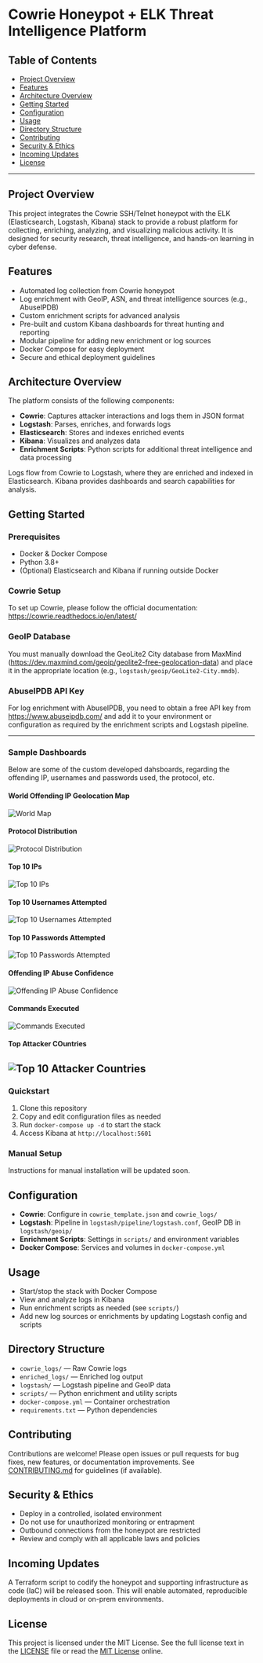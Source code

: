 # Cowrie Honeypot + ELK Threat Intelligence Platform

## Table of Contents
- [Project Overview](#project-overview)
- [Features](#features)
- [Architecture Overview](#architecture-overview)
- [Getting Started](#getting-started)
- [Configuration](#configuration)
- [Usage](#usage)
- [Directory Structure](#directory-structure)
- [Contributing](#contributing)
- [Security & Ethics](#security--ethics)
- [Incoming Updates](#incoming-updates)
- [License](#license)

---

## Project Overview
This project integrates the Cowrie SSH/Telnet honeypot with the ELK (Elasticsearch, Logstash, Kibana) stack to provide a robust platform for collecting, enriching, analyzing, and visualizing malicious activity. It is designed for security research, threat intelligence, and hands-on learning in cyber defense.

## Features
- Automated log collection from Cowrie honeypot
- Log enrichment with GeoIP, ASN, and threat intelligence sources (e.g., AbuseIPDB)
- Custom enrichment scripts for advanced analysis
- Pre-built and custom Kibana dashboards for threat hunting and reporting
- Modular pipeline for adding new enrichment or log sources
- Docker Compose for easy deployment
- Secure and ethical deployment guidelines

## Architecture Overview
The platform consists of the following components:
- **Cowrie**: Captures attacker interactions and logs them in JSON format
- **Logstash**: Parses, enriches, and forwards logs
- **Elasticsearch**: Stores and indexes enriched events
- **Kibana**: Visualizes and analyzes data
- **Enrichment Scripts**: Python scripts for additional threat intelligence and data processing

Logs flow from Cowrie to Logstash, where they are enriched and indexed in Elasticsearch. Kibana provides dashboards and search capabilities for analysis.

## Getting Started
### Prerequisites
- Docker & Docker Compose
- Python 3.8+
- (Optional) Elasticsearch and Kibana if running outside Docker

### Cowrie Setup
To set up Cowrie, please follow the official documentation: https://cowrie.readthedocs.io/en/latest/

### GeoIP Database
You must manually download the GeoLite2 City database from MaxMind (https://dev.maxmind.com/geoip/geolite2-free-geolocation-data) and place it in the appropriate location (e.g., `logstash/geoip/GeoLite2-City.mmdb`).

### AbuseIPDB API Key
For log enrichment with AbuseIPDB, you need to obtain a free API key from https://www.abuseipdb.com/ and add it to your environment or configuration as required by the enrichment scripts and Logstash pipeline.

---

### Sample Dashboards

Below are some of the custom developed dahsboards, regarding the offending IP, usernames and passwords used, the protocol, etc.

#### World Offending IP Geolocation Map
![World Map](/Images/World%20Map.png)

#### Protocol Distribution
![Protocol Distribution](/Images/Protocol%20Distribution.png)

#### Top 10 IPs
![Top 10 IPs](/Images/Top%2010%20IPs.png)

#### Top 10 Usernames Attempted
![Top 10 Usernames Attempted](/Images/Top%20Usernames%20Used.png)

#### Top 10 Passwords Attempted
![Top 10 Passwords Attempted](/Images/Top%20Passwords%20Used.png)

#### Offending IP Abuse Confidence
![Offending IP Abuse Confidence](/Images/Offending%20IP%20Abuse%20Confidence.png)

#### Commands Executed
![Commands Executed](/Images/Commands%20Executed.png)

#### Top Attacker COuntries
![Top 10 Attacker Countries](/Images/Top%20Attacker%20Countries.png)
---

### Quickstart
1. Clone this repository
2. Copy and edit configuration files as needed
3. Run `docker-compose up -d` to start the stack
4. Access Kibana at `http://localhost:5601`

### Manual Setup
Instructions for manual installation will be updated soon.

## Configuration
- **Cowrie**: Configure in `cowrie_template.json` and `cowrie_logs/`
- **Logstash**: Pipeline in `logstash/pipeline/logstash.conf`, GeoIP DB in `logstash/geoip/`
- **Enrichment Scripts**: Settings in `scripts/` and environment variables
- **Docker Compose**: Services and volumes in `docker-compose.yml`

## Usage
- Start/stop the stack with Docker Compose
- View and analyze logs in Kibana
- Run enrichment scripts as needed (see `scripts/`)
- Add new log sources or enrichments by updating Logstash config and scripts

## Directory Structure
- `cowrie_logs/` — Raw Cowrie logs
- `enriched_logs/` — Enriched log output
- `logstash/` — Logstash pipeline and GeoIP data
- `scripts/` — Python enrichment and utility scripts
- `docker-compose.yml` — Container orchestration
- `requirements.txt` — Python dependencies

## Contributing
Contributions are welcome! Please open issues or pull requests for bug fixes, new features, or documentation improvements. See [CONTRIBUTING.md](CONTRIBUTING.md) for guidelines (if available).

## Security & Ethics
- Deploy in a controlled, isolated environment
- Do not use for unauthorized monitoring or entrapment
- Outbound connections from the honeypot are restricted
- Review and comply with all applicable laws and policies

## Incoming Updates
A Terraform script to codify the honeypot and supporting infrastructure as code (IaC) will be released soon. This will enable automated, reproducible deployments in cloud or on-prem environments.

## License
This project is licensed under the MIT License. See the full license text in the [LICENSE](./LICENSE) file or read the [MIT License](https://opensource.org/licenses/MIT) online.


